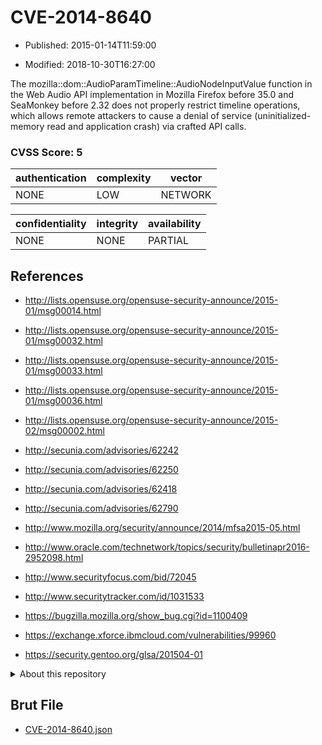 # CVE-2014-8640

- Published: 2015-01-14T11:59:00

- Modified: 2018-10-30T16:27:00

The mozilla::dom::AudioParamTimeline::AudioNodeInputValue function in the Web Audio API implementation in Mozilla Firefox before 35.0 and SeaMonkey before 2.32 does not properly restrict timeline operations, which allows remote attackers to cause a denial of service (uninitialized-memory read and application crash) via crafted API calls.

### CVSS Score: **5**

| authentication | complexity | vector |
| --- | --- | --- |
| NONE | LOW | NETWORK |

| confidentiality | integrity | availability |
| --- | --- | --- |
| NONE | NONE | PARTIAL |

## References

* http://lists.opensuse.org/opensuse-security-announce/2015-01/msg00014.html

* http://lists.opensuse.org/opensuse-security-announce/2015-01/msg00032.html

* http://lists.opensuse.org/opensuse-security-announce/2015-01/msg00033.html

* http://lists.opensuse.org/opensuse-security-announce/2015-01/msg00036.html

* http://lists.opensuse.org/opensuse-security-announce/2015-02/msg00002.html

* http://secunia.com/advisories/62242

* http://secunia.com/advisories/62250

* http://secunia.com/advisories/62418

* http://secunia.com/advisories/62790

* http://www.mozilla.org/security/announce/2014/mfsa2015-05.html

* http://www.oracle.com/technetwork/topics/security/bulletinapr2016-2952098.html

* http://www.securityfocus.com/bid/72045

* http://www.securitytracker.com/id/1031533

* https://bugzilla.mozilla.org/show_bug.cgi?id=1100409

* https://exchange.xforce.ibmcloud.com/vulnerabilities/99960

* https://security.gentoo.org/glsa/201504-01

<details>
<summary>About this repository</summary> 

  This repository is part of the project [Live Hack CVE](https://github.com/Live-Hack-CVE). Main website can be found [www.live-hack.org](https://www.live-hack.org) 
  
  Made by [Sn0wAlice](https://github.com/Sn0wAlice) for the people that care about security and need to have a feed of the latest CVEs. Hope you enjoy it, don't forget to star the repo and follow me on [Twitter](https://twitter.com/Sn0wAlice) and [Github](https://github.com/Sn0wAlice). And that is my [personnal website](https://www.alice-snow.me/)

  - [Home Page](https://github.com/Live-Hack-CVE)
  - [Framework](https://github.com/Live-Hack-CVE/cve-framework)
  - [CVE database](https://github.com/Live-Hack-CVE/full_database)
  - [Changelog](https://github.com/Live-Hack-CVE/Changelog)
</details>

## Brut File

* [CVE-2014-8640.json](https://raw.githubusercontent.com/Live-Hack-CVE/full_database/main/cves/2014/CVE-2014-8640.json)

